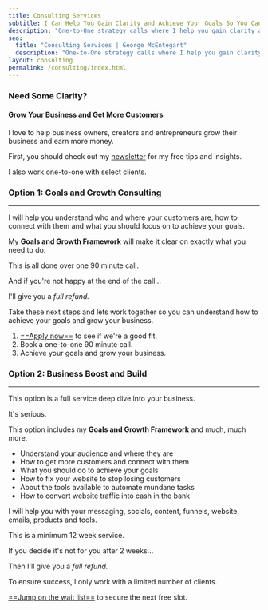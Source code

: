 ```yaml
---
title: Consulting Services
subtitle: I Can Help You Gain Clarity and Achieve Your Goals So You Can Grow Your Business
description: "One-to-One strategy calls where I help you gain clarity and achieve your goals, so you can grow your business."
seo:
  title: "Consulting Services | George McEntegart"
  description: "One-to-One strategy calls where I help you gain clarity and achieve your goals, so you can grow your business."
layout: consulting
permalink: /consulting/index.html
---
```


### Need Some Clarity?
#### Grow Your Business and Get More Customers

I love to help business owners, creators and entrepreneurs grow their business and earn more money. 

First, you should check out my [newsletter](/newsletter/) for my free tips and insights.

I also work one-to-one with select clients.

### Option 1: Goals and Growth Consulting
---

I will help you understand who and where your customers are, how to connect with them and what you should focus on to achieve your goals.

My **Goals and Growth Framework** will make it clear on exactly what you need to do.

This is all done over one 90 minute call.

And if you're not happy at the end of the call...

I'll give you a *full refund.*

Take these next steps and lets work together so you can understand how to achieve your goals and grow your business.

1. [==Apply now==](https://docs.google.com/forms/d/e/1FAIpQLSfa4xyRBOW0Nb6fMiMdxji5ndcPJ54yfYLGWPnQEsDadtML1Q/viewform) to see if we're a good fit.
2. Book a one-to-one 90 minute call.
3. Achieve your goals and grow your business.

### Option 2: Business Boost and Build
---

This option is a full service deep dive into your business.

It's serious.

This option includes my **Goals and Growth Framework** and much, much more.

- Understand your audience and where they are
- How to get more customers and connect with them
- What you should do to achieve your goals
- How to fix your website to stop losing customers
- About the tools available to automate mundane tasks
- How to convert website traffic into cash in the bank

I will help you with your messaging, socials, content, funnels, website, emails, products and tools.

This is a minimum 12 week service.

If you decide it's not for you after 2 weeks...

Then I'll give you a *full refund.*

To ensure success, I only work with a limited number of clients.

[==Jump on the wait list==](https://docs.google.com/forms/d/1TrTb1fe_STi33FVOLTNMPvf13x9l-MduVeq0nJ9bxUw/viewform) to secure the next free slot.